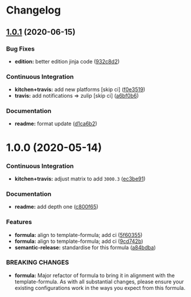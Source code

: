 # Changelog

## [1.0.1](https://github.com/saltstack-formulas/jetbrains-datagrip-formula/compare/v1.0.0...v1.0.1) (2020-06-15)


### Bug Fixes

* **edition:** better edition jinja code ([932c8d2](https://github.com/saltstack-formulas/jetbrains-datagrip-formula/commit/932c8d2f3733eec2627c333d1e02d992f4771545))


### Continuous Integration

* **kitchen+travis:** add new platforms [skip ci] ([f0e3519](https://github.com/saltstack-formulas/jetbrains-datagrip-formula/commit/f0e3519c161d2b65393fff70fe9cde1b5d98d3d3))
* **travis:** add notifications => zulip [skip ci] ([a6bf0b6](https://github.com/saltstack-formulas/jetbrains-datagrip-formula/commit/a6bf0b6d0464a8376a88ebcfbb1845a01d9175c8))


### Documentation

* **readme:** format update ([d1ca6b2](https://github.com/saltstack-formulas/jetbrains-datagrip-formula/commit/d1ca6b240988abe5fd34120f90fbb7e13957197b))

# 1.0.0 (2020-05-14)


### Continuous Integration

* **kitchen+travis:** adjust matrix to add `3000.3` ([ec3be91](https://github.com/saltstack-formulas/jetbrains-datagrip-formula/commit/ec3be91a9eaf5fd24ac3f3e6d5a83649ee074207))


### Documentation

* **readme:** add depth one ([c800f65](https://github.com/saltstack-formulas/jetbrains-datagrip-formula/commit/c800f65d77a3ab7106aecc112bdbddcbc042267c))


### Features

* **formula:** align to template-formula; add ci ([5f60355](https://github.com/saltstack-formulas/jetbrains-datagrip-formula/commit/5f6035596b008599f484eb57125ff87888c9176c))
* **formula:** align to template-formula; add ci ([9cd742b](https://github.com/saltstack-formulas/jetbrains-datagrip-formula/commit/9cd742bdb55acb934f211eb073a981d4173c959b))
* **semantic-release:** standardise for this formula ([a84bdba](https://github.com/saltstack-formulas/jetbrains-datagrip-formula/commit/a84bdbafd85aa0d4a05f4d4178834aac32b78bb7))


### BREAKING CHANGES

* **formula:** Major refactor of formula to bring it in alignment with the
template-formula. As with all substantial changes, please ensure your
existing configurations work in the ways you expect from this formula.
